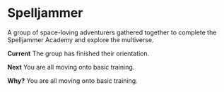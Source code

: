 # Spelljammer

A group of space-loving adventurers gathered together to complete the Spelljammer Academy and explore the multiverse.

**Current** The group has finished their orientation.

**Next** You are all moving onto basic training.

**Why?** You are all moving onto basic training.

